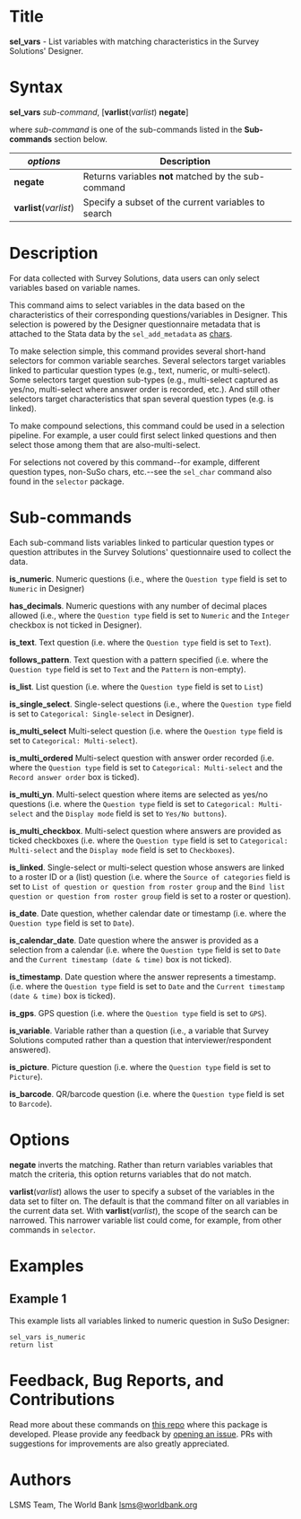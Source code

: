 # Title

__sel_vars__ - List variables with matching characteristics in the Survey Solutions' Designer.

# Syntax

__sel_vars__ _sub-command_, [__**var**list__(_varlist_) __**neg**ate__]

where _sub-command_ is one of the sub-commands listed in the __Sub-commands__ section below.

| _options_ | Description |
|-----------|-------------|
| __**neg**ate__ | Returns variables **not** matched by the sub-command |
| __**var**list__(_varlist_) | Specify a subset of the current variables to search  |

# Description

For data collected with Survey Solutions, data users can only select variables based on variable names.

This command aims to select variables in the data based on the characteristics of their corresponding questions/variables in Designer. This selection is powered by the Designer questionnaire metadata that is attached to the Stata data by the `sel_add_metadata` as [chars](https://www.stata.com/manuals/pchar.pdf).

To make selection simple, this command provides several short-hand selectors for common variable searches. Several selectors target variables linked to particular question types (e.g., text, numeric, or multi-select). Some selectors target question sub-types (e.g., multi-select captured as yes/no, multi-select where answer order is recorded, etc.). And still other selectors target characteristics that span several question types (e.g. is linked).

To make compound selections, this command could be used in a selection pipeline. For example, a user could first select linked questions and then select those among them that are also-multi-select.

For selections not covered by this command--for example, different question types, non-SuSo chars, etc.--see the `sel_char` command also found in the `selector` package.

# Sub-commands

Each sub-command lists variables linked to particular question types or question attributes 
in the Survey Solutions' questionnaire used to collect the data.

__is_numeric__. Numeric questions 
(i.e., where the `Question type` field is set to `Numeric` in Designer) 

__has_decimals__. Numeric questions with any number of decimal places allowed 
(i.e., where the `Question type` field is set to `Numeric` and 
the `Integer` checkbox is not ticked in Designer).

__is_text__. Text question 
(i.e. where the `Question type` field is set to `Text`).

__follows_pattern__. Text question with a pattern specified 
(i.e. where the `Question type` field is set to `Text` and the `Pattern` is non-empty).

__is_list__. List question
(i.e. where the `Question type` field is set to `List`)

__is_single_select__. Single-select questions
(i.e., where the `Question type` field is set to `Categorical: Single-select` in Designer). 

__is_multi_select__ Multi-select question
(i.e. where the `Question type` field is set to `Categorical: Multi-select`).

__is_multi_ordered__ Multi-select question with answer order recorded
(i.e. where the `Question type` field is set to `Categorical: Multi-select` and the `Record answer order` box is ticked).

__is_multi_yn__. Multi-select question where items are selected as yes/no questions 
(i.e. where the `Question type` field is set to `Categorical: Multi-select` and the `Display mode` field is set to `Yes/No buttons`).

__is_multi_checkbox__. Multi-select question where answers are provided as ticked checkboxes 
(i.e. where the `Question type` field is set to `Categorical: Multi-select` and the `Display mode` field is set to `Checkboxes`).

__is_linked__. Single-select or multi-select question whose answers are linked to a roster ID or a (list) question
(i.e. where the `Source of categories` field is set to `List of question or question from roster group` and the `Bind list question or question from roster group` field is set to a roster or question).

__is_date__. Date question, whether calendar date or timestamp 
(i.e. where the `Question type` field is set to `Date`).

__is_calendar_date__. Date question where the answer is provided as a selection from a calendar 
(i.e. where the `Question type` field is set to `Date` and the `Current timestamp (date & time)` box is not ticked).

__is_timestamp__. Date question where the answer represents a timestamp. 
(i.e. where the `Question type` field is set to `Date` and the `Current timestamp (date & time)` box is ticked).

__is_gps__. GPS question 
(i.e. where the `Question type` field is set to `GPS`).

__is_variable__. Variable rather than a question 
(i.e., a variable that Survey Solutions computed rather than a question that interviewer/respondent answered).

__is_picture__. Picture question 
(i.e. where the `Question type` field is set to `Picture`).

__is_barcode__. QR/barcode question 
(i.e. where the `Question type` field is set to `Barcode`).

# Options

__**neg**ate__ inverts the matching. Rather than return variables variables that match the criteria, this option returns variables that do not match.

__**var**list__(_varlist_) allows the user to specify a subset of the variables in the data set to filter on. The default is that the command filter on all variables in the current data set. With __**var**list__(_varlist_), the scope of the search can be narrowed. This narrower variable list could come, for example, from other commands in `selector`.

# Examples

## Example 1

This example lists all variables linked to numeric question in SuSo Designer:

```
sel_vars is_numeric
return list
```

# Feedback, Bug Reports, and Contributions

Read more about these commands on [this repo](https://github.com/lsms-worldbank/selector) where this package is developed. Please provide any feedback by [opening an issue](https://github.com/lsms-worldbank/selector/issues). PRs with suggestions for improvements are also greatly appreciated.

# Authors

LSMS Team, The World Bank lsms@worldbank.org
